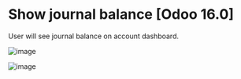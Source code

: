 # Show journal balance [Odoo 16.0]
User will see journal balance on account dashboard.

![image](https://github.com/podit-services/journals_balance_show/assets/108279005/676e5ef9-207a-4246-9dbf-124f07944b53)

![image](https://github.com/podit-services/journals_balance_show/assets/108279005/ee3ab8cf-0798-4654-baa0-8e395f1e6c7f)

